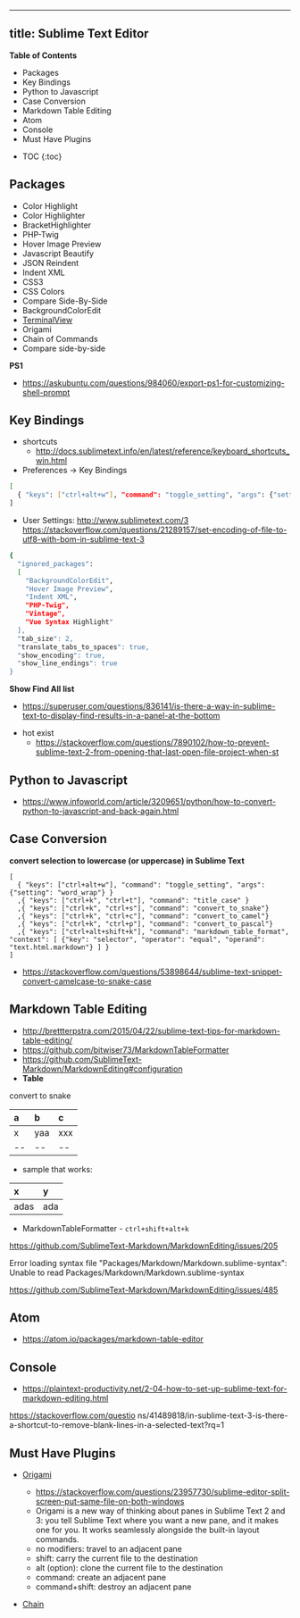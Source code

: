 
---
title: Sublime Text Editor
---

**Table of Contents**
<!-- MarkdownTOC -->

- Packages
- Key Bindings
- Python to Javascript
- Case Conversion
- Markdown Table Editing
- Atom
- Console
- Must Have Plugins

<!-- /MarkdownTOC -->
* TOC
{:toc}


## Packages
* Color Highlight
* Color Highlighter
* BracketHighlighter
* PHP-Twig
* Hover Image Preview
* Javascript Beautify
* JSON Reindent
* Indent XML
* CSS3
* CSS Colors
* Compare Side-By-Side
* BackgroundColorEdit
* [TerminalView](https://packagecontrol.io/packages/TerminalView)
* Origami
* Chain of Commands
* Compare side-by-side

**PS1**
* https://askubuntu.com/questions/984060/export-ps1-for-customizing-shell-prompt

## Key Bindings
* shortcuts
  - http://docs.sublimetext.info/en/latest/reference/keyboard_shortcuts_win.html
* Preferences -> Key Bindings
```bash
[
  { "keys": ["ctrl+alt+w"], "command": "toggle_setting", "args": {"setting": "word_wrap"} }
]
```
* User Settings:
http://www.sublimetext.com/3
https://stackoverflow.com/questions/21289157/set-encoding-of-file-to-utf8-with-bom-in-sublime-text-3
```bash
{
  "ignored_packages":
  [
    "BackgroundColorEdit",
    "Hover Image Preview",
    "Indent XML",
    "PHP-Twig",
    "Vintage",
    "Vue Syntax Highlight"
  ],
  "tab_size": 2,
  "translate_tabs_to_spaces": true,
  "show_encoding": true,
  "show_line_endings": true
}

```

**Show Find All list**
- https://superuser.com/questions/836141/is-there-a-way-in-sublime-text-to-display-find-results-in-a-panel-at-the-bottom
* hot exist
  * https://stackoverflow.com/questions/7890102/how-to-prevent-sublime-text-2-from-opening-that-last-open-file-project-when-st


## Python to Javascript
- https://www.infoworld.com/article/3209651/python/how-to-convert-python-to-javascript-and-back-again.html


## Case Conversion

**convert selection to lowercase (or uppercase) in Sublime Text**
```
[
  { "keys": ["ctrl+alt+w"], "command": "toggle_setting", "args": {"setting": "word_wrap"} }
  ,{ "keys": ["ctrl+k", "ctrl+t"], "command": "title_case" }
  ,{ "keys": ["ctrl+k", "ctrl+s"], "command": "convert_to_snake"}
  ,{ "keys": ["ctrl+k", "ctrl+c"], "command": "convert_to_camel"}
  ,{ "keys": ["ctrl+k", "ctrl+p"], "command": "convert_to_pascal"}
  ,{ "keys": ["ctrl+alt+shift+k"], "command": "markdown_table_format", "context": [ {"key": "selector", "operator": "equal", "operand": "text.html.markdown"} ] }
]
```
* https://stackoverflow.com/questions/53898644/sublime-text-snippet-convert-camelcase-to-snake-case


## Markdown Table Editing
* http://brettterpstra.com/2015/04/22/sublime-text-tips-for-markdown-table-editing/
* https://github.com/bitwiser73/MarkdownTableFormatter
* https://github.com/SublimeText-Markdown/MarkdownEditing#configuration
* **Table**

convert to snake

| a  | b   | c   |
|:---|:----|:----|
| x  | yaa | xxx |
| -- | --  | --  |


* sample that works:

|x|y|
|:--|:--|
|adas|ada|


* MarkdownTableFormatter - `ctrl+shift+alt+k`

https://github.com/SublimeText-Markdown/MarkdownEditing/issues/205

Error loading syntax file "Packages/Markdown/Markdown.sublime-syntax": Unable to read Packages/Markdown/Markdown.sublime-syntax

https://github.com/SublimeText-Markdown/MarkdownEditing/issues/485

## Atom
* https://atom.io/packages/markdown-table-editor

## Console
* https://plaintext-productivity.net/2-04-how-to-set-up-sublime-text-for-markdown-editing.html


https://stackoverflow.com/questio
ns/41489818/in-sublime-text-3-is-there-a-shortcut-to-remove-blank-lines-in-a-selected-text?rq=1


## Must Have Plugins
* [Origami](https://github.com/SublimeText/Origami)
  - https://stackoverflow.com/questions/23957730/sublime-editor-split-screen-put-same-file-on-both-windows
  - Origami is a new way of thinking about panes in Sublime Text 2 and 3: you tell Sublime Text where you want a new pane, and it makes one for you. It works seamlessly alongside the built-in layout commands.
  - no modifiers: travel to an adjacent pane
  - shift: carry the current file to the destination
  - alt (option): clone the current file to the destination
  - command: create an adjacent pane
  - command+shift: destroy an adjacent pane

* [Chain](https://packagecontrol.io/packages/Chain%20of%20Command)